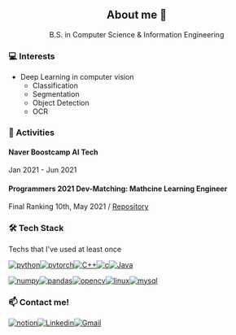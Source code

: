 <h2 align="center">About me 👋 </h2>

<p align="center">B.S. in Computer Science & Information Engineering</p>

<h3>💻 Interests</h3>

- Deep Learning in computer vision
  - Classification
  - Segmentation
  - Object Detection
  - OCR



<h3>👯 Activities</h3>

<h4>Naver Boostcamp AI Tech</h4> Jan 2021 - Jun 2021



<h4>Programmers 2021 Dev-Matching: Mathcine Learning Engineer</h4> 
Final Ranking 10th, May 2021 / <a href="https://github.com/ssun-g/machine_learning/tree/master/2021_dev_matching_ML">Repository</a>



<h3>🛠 Tech Stack</h3> Techs that I've used at least once

[![python](http://img.shields.io/badge/-python-3776AB?style=flat-square&logo=python&logoColor=white)]()[![pytorch](http://img.shields.io/badge/-PyTorch-ee4c2c?style=flat-square&logo=PyTorch&logoColor=white)]()[![C++](https://img.shields.io/badge/C++-00599C?style=flat-square&logo=C%2B%2B&logoColor=white)]()[![c](https://img.shields.io/badge/c-A8B9CC?style=flat-square&logo=c&logoColor=white)]()[![Java](https://img.shields.io/badge/-Java-007396?style=flat-square&logo=Java&logoColor=white)]()

[![numpy](https://img.shields.io/badge/NumPy-0123243?style=flat-square&logo=NumPy&logoColor=white)]()[![pandas](https://img.shields.io/badge/pandas-150458?style=flat-square&logo=pandas&logoColor=white)]()[![opencv](https://img.shields.io/badge/OpenCV-5C3EE8?style=flat-square&logo=OpenCV&logoColor=white)]()[![linux](https://img.shields.io/badge/Linux-FCC624?style=flat-square&logo=Linux&logoColor=white)]()[![mysql](https://img.shields.io/badge/MySQL-4479A1?style=flat-square&logo=MySQL&logoColor=white)]()



<h3>📫 Contact me!</h3>

[![notion](http://img.shields.io/badge/Notion-000000?style=flat-square&logo=Notion&link=https://www.notion.so/Jinsung-s-Activities-AI-2e0fc04e5a914941b4a141ed4d4848a7)](https://www.notion.so/Jinsung-s-Activities-AI-2e0fc04e5a914941b4a141ed4d4848a7)[![Linkedin](http://img.shields.io/badge/-LinkedIn-0A66C2?style=flat-square&logo=LinkedIn&link=https://www.linkedin.com/in/jinsung-lee-78556113a/)](https://www.linkedin.com/in/jinsung-lee-78556113a/)[![Gmail](http://img.shields.io/badge/-Gmail-EA4335?style=flat-square&logo=Gmail&logoColor=ffffff&link=jinsung3325@gmail.com)](jinsung@gmail.com)
